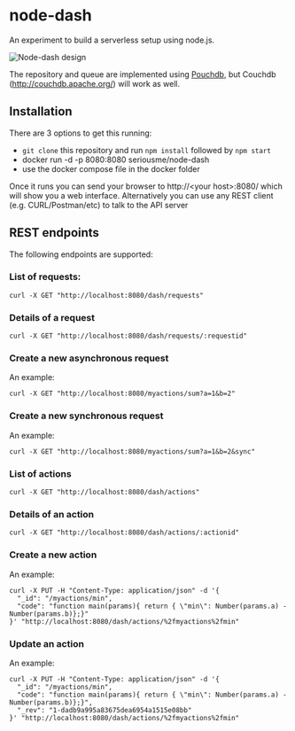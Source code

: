 # node-dash
An experiment to build a serverless setup using node.js.

![Node-dash design](https://rawgit.com/seriousme/node-dash/master/Node-dash.svg)

The repository and queue are implemented using [Pouchdb](https://pouchdb.com/), but Couchdb (http://couchdb.apache.org/) will work as well.

## Installation
There are 3 options to get this running:
- `git clone` this repository and run `npm install` followed by `npm start`
- docker run -d -p 8080:8080 seriousme/node-dash
- use the docker compose file in the docker folder

Once it runs you can send your browser to http://\<your host\>:8080/ which will show you a web interface.
Alternatively you can use any REST client (e.g. CURL/Postman/etc) to talk to the API server

## REST endpoints
The following endpoints are supported:

### List of requests:
```
curl -X GET "http://localhost:8080/dash/requests"
```
### Details of a request
```
curl -X GET "http://localhost:8080/dash/requests/:requestid"
```
### Create a new asynchronous request
An example:
```
curl -X GET "http://localhost:8080/myactions/sum?a=1&b=2"
```
### Create a new synchronous request
An example:
```
curl -X GET "http://localhost:8080/myactions/sum?a=1&b=2&sync"
```
### List of actions
```
curl -X GET "http://localhost:8080/dash/actions"
```
### Details of an action
```
curl -X GET "http://localhost:8080/dash/actions/:actionid"
```
### Create a new action
An example:
```
curl -X PUT -H "Content-Type: application/json" -d '{
  "_id": "/myactions/min",
  "code": "function main(params){ return { \"min\": Number(params.a) - Number(params.b)};}"
}' "http://localhost:8080/dash/actions/%2fmyactions%2fmin"
```

### Update an action
An example:
```
curl -X PUT -H "Content-Type: application/json" -d '{
  "_id": "/myactions/min",
  "code": "function main(params){ return { \"min\": Number(params.a) - Number(params.b)};}",
  "_rev": "1-dadb9a995a83675dea6954a1515e08bb"
}' "http://localhost:8080/dash/actions/%2fmyactions%2fmin"
```
